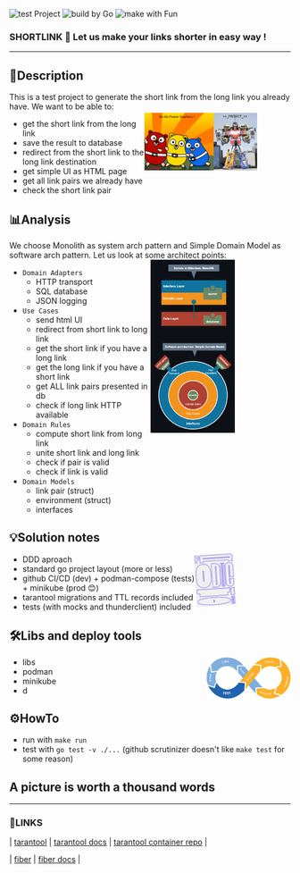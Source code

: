 <p align="left">
  <img src="https://img.shields.io/static/v1?label=test&message=Project&color=ffa757&style=plastic" alt="test Project">
	<img src="https://img.shields.io/static/v1?label=build%20by&message=Go&color=ffa757&style=plastic" alt="build by Go">
	<img src="https://img.shields.io/static/v1?label=make%20with&message=Fun&color=ffa757&style=plastic" alt="make with Fun">
</p>

### **SHORTLINK** 📏 Let us make your links shorter in easy way !
----

## **🧾Description**
This is a test project to generate the short link from the long link you already have. We want to be able to:
<img style="margin-top: 20px; margin-right: 60px;" align="right" width="40%" alt="#POWERGOPHERS" src="./asset/gogogophers.png"/>

- get the short link from the long link
- save the result to database
- redirect from the short link to the long link destination
- get simple UI as HTML page
- get all link pairs we already have
- check the short link pair

## **📊Analysis**
We choose Monolith as system arch pattern and Simple Domain Model as software arch pattern. Let us look at some architect points:
<img style="margin-top: 0px; margin-right: 100px;" align="right" width="30%" alt="#ArchPic" src="./asset/arch.png"/>

- `Domain Adapters`
  - HTTP transport
  - SQL database
  - JSON logging
- `Use Cases`
  - send html UI
  - redirect from short link to long link 
  - get the short link if you have a long link
  - get the long link if you have a short link
  - get ALL link pairs presented in db
  - check if long link HTTP available
- `Domain Rules`
  - compute short link from long link
  - unite short link and long link
  - check if pair is valid
  - check if link is valid
- `Domain Models`
  - link pair (struct)
  - environment (struct)
  - interfaces

## **💡Solution notes**
<img style="margin-right: 100px; transform: rotate(-03.7deg);" align="right" width="14%" alt="#Prod" src="./asset/production.png"/>

- DDD aproach
- standard go project layout (more or less)
- github CI/CD (dev) + podman-compose (tests) + minikube (prod 😊)
- tarantool migrations and TTL records included
- tests (with mocks and thunderclient) included

## **🛠️Libs and deploy tools**
<img style="margin-right: 0px;" align="right" width="30%" alt="#CICD" src="./asset/cicd.png"/>

- libs
- podman
- minikube
- d

## **⚙️HowTo**

- run with `make run`
- test with `go test -v ./...` (github scrutinizer doesn't like `make test` for some reason)

## A picture is worth a thousand words

----
### **🔗LINKS**
| [tarantool](https://github.com/tarantool/tarantool "https://github.com/tarantool/tarantool")
| [tarantool docs](https://www.tarantool.io/ru/doc/latest/overview/ "https://www.tarantool.io/ru/doc/latest/overview/")
| [tarantool container repo](https://hub.docker.com/r/tarantool/tarantool "https://hub.docker.com/r/tarantool/tarantool")
| 

| [fiber](https://github.com/gofiber/fiber "https://github.com/gofiber/fiber")
| [fiber docs](https://docs.gofiber.io "https://docs.gofiber.io")
| 
